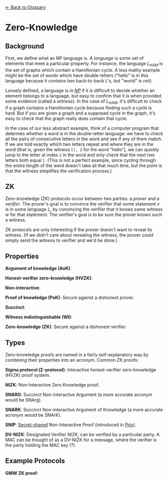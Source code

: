 [&larr; Back to Glossary](../glossary.md)

# Zero-Knowledge

## Background

First, we define what an NP language is. A _language_ is some set of elements that meet a particular property. For instance, the language $L_{HAM}$ is the set of graphs which contain a Hamiltonian cycle. A less mathy example might be the set of words which have double-letters ("hello" is in this language because it contains two back-to-back L's, but "world" is not).

Loosely defined, a language is in _[NP](https://en.wikipedia.org/wiki/NP_(complexity))_ if it is difficult to decide whether an element belongs to a language, but easy to confirm that it is when provided some evidence (called a _witness_). In the case of $L_{HAM}$, it's difficult to check if a graph contains a Hamiltonian cycle because finding such a cycle is hard. But if you are given a graph and a supposed cycle in the graph, it's easy to check that the graph really does contain that cycle. 

In the case of our less abstract example, think of a computer program that determes whether a word is in the double-letter language: we have to check all the pairs of consecutive letters in the word and see if any of them match. If we are told exactly which two letters repeat and where they are in the word (that is, given the witness `ll, 2` for the word "hello"), we can quickly jump to the letter at index `2` in the word and only check that the next two letters both equal `l`. (This is not a perfect example, since cycling through the entire length of the word doesn't take all that much time, but the point is that the witness simplifies the verification process.)

## ZK 

Zero-knowledge (ZK) protocols occur between two parties: a _prover_ and a _verifier_. The prover's goal is to convince the verifier that some statement $x$ is in some language $L$, by convincing the verifier that it knows some witness $w$ for that statement. The verifier's goal is to be sure the prover knows such a witness.

ZK protocols are only interesting if the prover doesn't want to reveal its witness. (If we didn't care about revealing the witness, the prover could simply send the witness to verifier and we'd be done.)

## Properties

**Argument of knowledge (AoK)**: 

**Honest-verifier zero-knowledge (HVZK)**:

**Non-interactive**:

**Proof of knowledge (PoK)**: Secure against a dishonest prover.

**Succinct**:

**Witness indistinguishable (WI)**:

**Zero-knowledge (ZK)**: Secure against a dishonest verifier.

## Types

Zero-knowledge proofs are named in a fairly self-explanatory way by combining their properties into an acronym. Common ZK proofs:

**Sigma protocol (&Sigma;-protocol)**: Interactive honest-verifier zero-knowledge (HVZK) proof system.

**NIZK**: Non-Interactive Zero Knowledge proof.

**SNARG**: Succinct Non-interactive Argument (a more accurate acronym would be SNArg).

**SNARK**: Succinct Non-interactive Argument of Knowledge (a more accurate acronym would be SNArK).

**SNIP**: [Secret-shared](./mpc.md#building-blocks) Non-Interactive Proof (introduced in [Prio](https://www.usenix.org/system/files/conference/nsdi17/nsdi17-corrigan-gibbs.pdf)).

**DV-NIZK**: Designated Verifier NIZK; can be verified by a particular party. A MAC can be thought of as a DV-NIZK for a message, where the verifier is the party holding the MAC key (?).

<!-- Insert table? -->

## Example Protocols

**GMW ZK proof**: